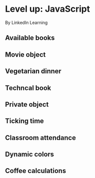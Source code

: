 # Level up: JavaScript

By LinkedIn Learning

## Available books

## Movie object

## Vegetarian dinner

## Techncal book

## Private object

## Ticking time

## Classroom attendance

## Dynamic colors

## Coffee calculations